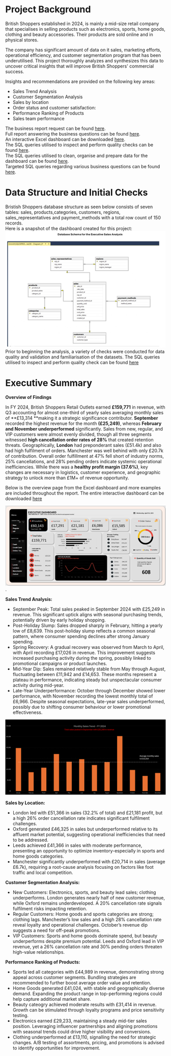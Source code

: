 # Project Background
British Shoppers established in 2024, is mainly a mid-size retail company that specialises in selling products such as electronics, sports, home goods, clothing and beauty accessories. Their products are sold online and in physical stores. 

The company has significant amount of data on it sales, marketing efforts, operational efficiency, and customer segmentation program that has been underutilised. This project thoroughly analyzes and synthesizes
this data to uncover critical insights that will improve British Shoppers' commercial success. 

Insights and recommendations are provided on the following key areas:
- Sales Trend Analysis    
- Customer Segmentation Analysis 
- Sales by location  
- Order status and customer satisfaction:  
- Performance Ranking of Products  
- Sales team performance 

The business report request can be found [here](https://github.com/OtKwesi/SalesAnalytics_BritainShoppers/blob/b58922b3fc808c211e38333b5bcdf1ce14fd0b62/Business%20Report%20Request.pdf).    
Full report answering the business questions can be found [here](https://github.com/OtKwesi/SalesAnalytics_BritainShoppers/blob/5a5a407c9a9db5439f9d96b0217488a72a55f23d/Final%20_Sales%20_Report.pdf).    
An interactive Excel dashboard can be downloaded [here](https://github.com/OtKwesi/SalesAnalytics_BritainShoppers/blob/2479ff793efda6ba97eef6637eaa754a36833a65/Sales_Dashboard.xlsx).    
The SQL queries utilised to inspect and perform quality checks can be found [here](https://github.com/OtKwesi/SalesAnalytics_BritainShoppers/blob/48a71fcac7b70b1c54e678200be5c85f16934bd1/SQL_Data_Inspection_and_Validation_Checks.pdf).    
The SQL queries utilised to clean, organise and prepare data for the dashboard can be found [here](https://github.com/OtKwesi/SalesAnalytics_BritainShoppers/blob/496dfd06733417c31896a589de1dc1203e30cbec/SQL_Data_Cleaning.pdf).   
Targeted SQL queries regarding various business questions can be found [here](https://github.com/OtKwesi/SalesAnalytics_BritainShoppers/blob/4927e29b299aa9b64df5e7c7f236f7ed53851da2/SQL_Business_Analysis_Queries.pdf).    


# Data Structure and Initial Checks
Bristish Shoppers database structure as seen below consists of seven tables: sales, products,categories, customers, regions, sales_representatives and payment_methods with a total row count of 150 records.  
Here is a snapshot of the dashboard created for this project:
![Schema Preview](https://github.com/OtKwesi/SalesAnalytics_BritainShoppers/blob/f8b152005d828b2678a70618c545baf617c0907f/SQL_Database_Schema_page%20(1).jpg)
Prior to beginning the analysis, a variety of checks were conducted for data quality and validation and familiarisation of the datasets. The SQL queries
utilised to inspect and perform quality check can be found [here](https://github.com/OtKwesi/SalesAnalytics_BritainShoppers/blob/748acc61a4378564ef3fe4583bc10460aa08c288/SQL_Data_Inspection_and_Validation_Checks.pdf)

# Executive Summary  
**Overview of Findings**    

In FY 2024, British Shoppers Retail Outlets earned **£159,771** in revenue, with Q3 accounting for almost one-third of yearly sales averaging monthly sales of **£13,314 **making it a strategic significance contributor. **September** recorded the highest revenue for the month **(£25,249)**, whereas **February and November underperformed** significantly.
Sales from new, regular, and VIP customers were almost evenly divided, though all three segments witnessed **high cancellation order rates of 28%** that created retention threats.
Geographically, **London** had preponderant sales (£51.4k) and also had high fulfilment of orders. Manchester was well behind with only £20.7k of contribution.
Overall order fulfillment at 47% fell short of industry norms, 25% cancellations, and 28% pending orders indicate systemic operational inefficiencies.
While there was a **healthy profit margin (37.6%)**, key changes are necessary in logistics, customer experience, and geographic strategy to unlock more than £1M+ of revenue opportunity.

Below is the overview page from the Excel dashboard and more examples are included throughout the report. The entire interactive dashboard can be downloaded [here](https://github.com/OtKwesi/SalesAnalytics_BritainShoppers/blob/2479ff793efda6ba97eef6637eaa754a36833a65/Sales_Dashboard.xlsx)  

![Dashboard Preview](https://github.com/OtKwesi/SalesAnalytics_BritainShoppers/blob/fd1352a12387adeba4f4b8e209a6eb813168307c/Dashboard.png).

**Sales Trend Analysis:**  
  
- September Peak: Total sales peaked in September 2024 with £25,249 in revenue. This significant uptick aligns with seasonal purchasing trends, potentially driven by early holiday shopping.  
- Post-Holiday Slump: Sales dropped sharply in February, hitting a yearly low of £8,639. This post-holiday slump reflects a common seasonal pattern, where consumer spending declines after strong January spending.  
- Spring Recovery: A gradual recovery was observed from March to April, with April recording £17,026 in revenue. This improvement suggests increased purchasing activity during the spring, possibly linked to promotional campaigns or product launches.
- Mid-Year Dip: Sales remained relatively stable from May through August, fluctuating between £11,942 and £14,653. These months represent a plateau in performance, indicating steady but unspectacular consumer activity during mid-year.
- Late-Year Underperformance: October through December showed lower performance, with November recording the lowest monthly total of £6,966. Despite seasonal expectations, late-year sales underperformed, possibly due to shifting consumer behaviour or lower promotional effectiveness.

![Dashboard Preview](https://github.com/OtKwesi/SalesAnalytics_BritainShoppers/blob/24b8d070b273f0e3adcf014e22c0b530c6313ca9/Avg_Monthly_Sales.png)  

**Sales by Location:**  

- London led with £51,366 in sales (32.2% of total) and £21,181 profit, but a high 26% order cancellation rate indicates significant fulfilment challenges.
- Oxford generated £46,325 in sales but underperformed relative to its affluent market potential, suggesting operational inefficiencies that need to be addressed.
- Leeds achieved £41,366 in sales with moderate performance, presenting an opportunity to optimize inventory-especially in sports and home goods categories.
- Manchester significantly underperformed with £20,714 in sales (average £6.7k), requiring a root-cause analysis focusing on factors like foot traffic and local competition.  

**Customer Segmentation Analysis:**    

- New Customers: Electronics, sports, and beauty lead sales; clothing underperforms. London generates nearly half of new customer revenue, while Oxford remains underdeveloped. A 20% cancellation rate signals fulfilment risks impacting retention.
- Regular Customers: Home goods and sports categories are strong; clothing lags. Manchester’s low sales and a high 28% cancellation rate reveal loyalty and operational challenges. October’s revenue dip suggests a need for off-peak promotions.
- VIP Customers: Sports and home goods dominate spend, but beauty underperforms despite premium potential. Leeds and Oxford lead in VIP revenue, yet a 26% cancellation rate and 30% pending orders threaten high-value relationships.
  
**Performance Ranking of Products:**  

- Sports led all categories with £44,989 in revenue, demonstrating strong appeal across customer segments. Bundling strategies are recommended to further boost average order value and retention.  
- Home Goods generated £41,024, with stable and geographically diverse demand. Expanding the product range in top-performing regions could help capture additional market share.  
- Beauty cateogry achieved moderate results with £31,414 in revenue. Growth can be stimulated through loyalty programs and price sensitivity testing.  
- Electronics earned £29,233, maintaining a steady mid-tier sales position. Leveraging influencer partnerships and aligning promotions with seasonal trends could drive higher visibility and conversions.
- Clothing underperformed at £13,110, signalling the need for strategic changes. A/B testing of assortments, pricing, and promotions is advised to identify opportunities for improvement.
